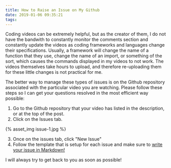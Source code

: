 ```yaml
---
title: How to Raise an Issue on My Github
date: 2019-01-06 09:35:21
tags:
---
```


Coding videos can be extremely helpful, but as the creator of them, I do not have the bandwith to constantly monitor the comments section and constantly update the videos as coding frameworks and languages change their specifications.  Usually, a framework will change the name of a function that they use, change the name of an import, or something of the sort, which causes the commands displayed in my videos to not work.  The videos themselves take hours to upload, and therefore re-uploading them for these little changes is not practical for me.

The better way to manage these types of issues is on the Github repository associated with the particular video you are watching.  Please follow these steps so I can get your questions resolved in the most efficient way possible: 

1. Go to the Github repository that your video has listed in the description, or at the top of the post.
2. Click on the Issues tab.

{% asset_img issue-1.jpg %}

3. Once on the issues tab, click "New Issue"
4. Follow the template that is setup for each issue and make sure to [write your issue in Markdown!](https://gist.github.com/budparr/9257428)

I will always try to get back to you as soon as possible!